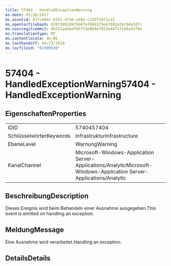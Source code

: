 ```yaml
---
title: 57404 - HandledExceptionWarning
ms.date: 03/30/2017
ms.assetid: 81fc404c-6341-4fa0-a58e-c32875471c12
ms.openlocfilehash: 639f2091b975b0fef09d175e67082e24c04afd7c
ms.sourcegitcommit: 9b552addadfb57fab0b9e7852ed4f1f1b8a42f8e
ms.translationtype: MT
ms.contentlocale: de-DE
ms.lasthandoff: 04/23/2019
ms.locfileid: "61999530"
---
```

# <a name="57404---handledexceptionwarning"></a><span data-ttu-id="bc97d-102">57404 - HandledExceptionWarning</span><span class="sxs-lookup"><span data-stu-id="bc97d-102">57404 - HandledExceptionWarning</span></span>
## <a name="properties"></a><span data-ttu-id="bc97d-103">Eigenschaften</span><span class="sxs-lookup"><span data-stu-id="bc97d-103">Properties</span></span>  
  
|||  
|-|-|  
|<span data-ttu-id="bc97d-104">ID</span><span class="sxs-lookup"><span data-stu-id="bc97d-104">ID</span></span>|<span data-ttu-id="bc97d-105">57404</span><span class="sxs-lookup"><span data-stu-id="bc97d-105">57404</span></span>|  
|<span data-ttu-id="bc97d-106">Schlüsselwörter</span><span class="sxs-lookup"><span data-stu-id="bc97d-106">Keywords</span></span>|<span data-ttu-id="bc97d-107">Infrastruktur</span><span class="sxs-lookup"><span data-stu-id="bc97d-107">Infrastructure</span></span>|  
|<span data-ttu-id="bc97d-108">Ebene</span><span class="sxs-lookup"><span data-stu-id="bc97d-108">Level</span></span>|<span data-ttu-id="bc97d-109">Warnung</span><span class="sxs-lookup"><span data-stu-id="bc97d-109">Warning</span></span>|  
|<span data-ttu-id="bc97d-110">Kanal</span><span class="sxs-lookup"><span data-stu-id="bc97d-110">Channel</span></span>|<span data-ttu-id="bc97d-111">Microsoft-Windows-Application Server-Applications/Analytic</span><span class="sxs-lookup"><span data-stu-id="bc97d-111">Microsoft-Windows-Application Server-Applications/Analytic</span></span>|  
  
## <a name="description"></a><span data-ttu-id="bc97d-112">Beschreibung</span><span class="sxs-lookup"><span data-stu-id="bc97d-112">Description</span></span>  
 <span data-ttu-id="bc97d-113">Dieses Ereignis wird beim Behandeln einer Ausnahme ausgegeben.</span><span class="sxs-lookup"><span data-stu-id="bc97d-113">This event is emitted on handling an exception.</span></span>  
  
## <a name="message"></a><span data-ttu-id="bc97d-114">Meldung</span><span class="sxs-lookup"><span data-stu-id="bc97d-114">Message</span></span>  
 <span data-ttu-id="bc97d-115">Eine Ausnahme wird verarbeitet.</span><span class="sxs-lookup"><span data-stu-id="bc97d-115">Handling an exception.</span></span>  
  
## <a name="details"></a><span data-ttu-id="bc97d-116">Details</span><span class="sxs-lookup"><span data-stu-id="bc97d-116">Details</span></span>
